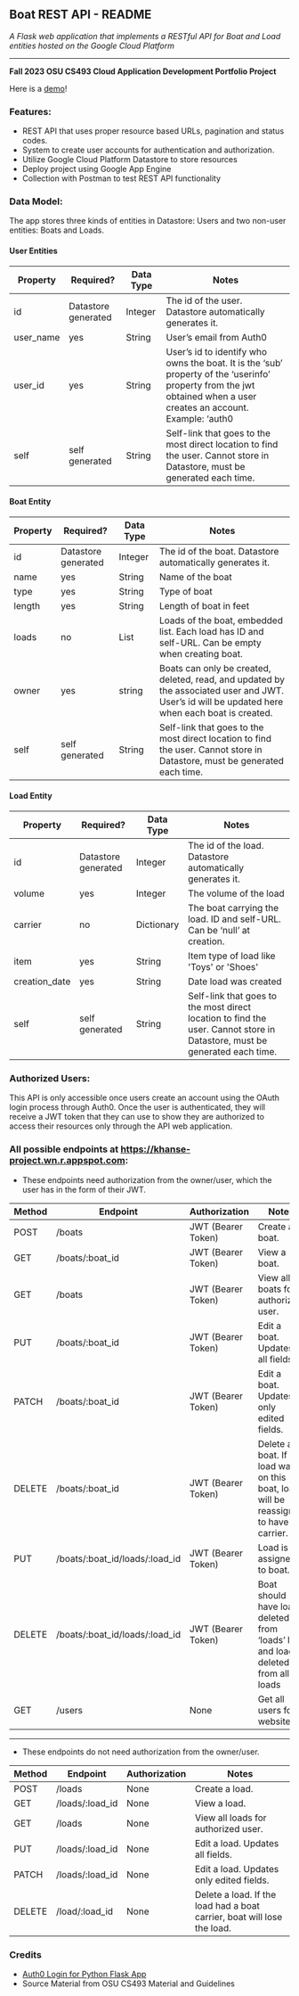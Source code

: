 ## Boat REST API - README
_A Flask web application that implements a RESTful API for Boat and Load entities hosted on the Google Cloud Platform_
____
**Fall 2023 OSU CS493 Cloud Application Development Portfolio Project**

Here is a [demo](https://khanse-project.wn.r.appspot.com)!

### Features:
- REST API that uses proper resource based URLs, pagination and status codes.
- System to create user accounts for authentication and authorization.
- Utilize Google Cloud Platform Datastore to store resources
- Deploy project using Google App Engine
- Collection with Postman to test REST API functionality

### Data Model:
The app stores three kinds of entities in Datastore: Users and two non-user entities: Boats and Loads. 

#### User Entities

Property | Required? | Data Type | Notes 
--- | --- | --- | --- 
id | Datastore generated | Integer | The id of the user. Datastore automatically generates it. | 
user_name | yes | String | User’s email from Auth0 | 
user_id | yes | String | User’s id to identify who owns the boat. It is the ‘sub’ property of the ‘userinfo’ property from the jwt obtained when a user creates an account. Example: ‘auth0|8o34naq8765efc8jl89df92p’ | 
self | self generated | String | Self-link that goes to the most direct location to find the user. Cannot store in Datastore, must be generated each time. | 

#### Boat Entity

Property | Required? | Data Type | Notes 
--- | --- | --- | --- 
id | Datastore generated | Integer | The id of the boat. Datastore automatically generates it. | 
name | yes | String | Name of the boat | 
type | yes | String | Type of boat | 
length | yes | String | Length of boat in feet | 
loads | no | List | Loads of the boat, embedded list. Each load has ID and self-URL. Can be empty when creating boat. | 
owner | yes | string | Boats can only be created, deleted, read, and updated by the associated user and JWT. User’s id will be updated here when each boat is created. | 
self | self generated | String | Self-link that goes to the most direct location to find the user. Cannot store in Datastore, must be generated each time. | 

#### Load Entity

Property | Required? | Data Type | Notes 
--- | --- | --- | --- 
id | Datastore generated | Integer | The id of the load. Datastore automatically generates it. | 
volume | yes | Integer | The volume of the load | 
carrier | no | Dictionary | The boat carrying the load. ID and self-URL. Can be ‘null’ at creation. | 
item | yes | String | Item type of load like 'Toys' or 'Shoes' |
creation_date | yes | String | Date load was created |
self | self generated | String | Self-link that goes to the most direct location to find the user. Cannot store in Datastore, must be generated each time. | 

### Authorized Users:
This API is only accessible once users create an account using the OAuth login process through Auth0. Once the user is authenticated, they will receive a JWT token that they can use to show they are authorized to access their resources only through the API web application. 

### All possible endpoints at https://khanse-project.wn.r.appspot.com:

* These endpoints need authorization from the owner/user, which the user has in the form of their JWT.

Method | Endpoint | Authorization | Notes 
--- | --- | --- | --- 
POST | /boats | JWT (Bearer Token) | Create a boat.
GET | /boats/:boat_id | JWT (Bearer Token) | View a boat.
GET | /boats | JWT (Bearer Token) | View all boats for authorized user.
PUT | /boats/:boat_id | JWT (Bearer Token) | Edit a boat. Updates all fields. 
PATCH | /boats/:boat_id | JWT (Bearer Token) | Edit a boat. Updates only edited fields. 
DELETE | /boats/:boat_id | JWT (Bearer Token) | Delete a boat. If load was on this boat, load will be reassigned to have no carrier.
PUT | /boats/:boat_id/loads/:load_id | JWT (Bearer Token) | Load is assigned to boat. 
DELETE | /boats/:boat_id/loads/:load_id | JWT (Bearer Token) | Boat should have load deleted from ‘loads’ list and load deleted from all loads
GET | /users | None | Get all users for website.
___
* These endpoints do not need authorization from the owner/user.
  
Method | Endpoint | Authorization | Notes 
--- | --- | --- | --- 
POST | /loads | None | Create a load.
GET | /loads/:load_id | None | View a load.
GET | /loads | None | View all loads for authorized user.
PUT | /loads/:load_id | None | Edit a load. Updates all fields. 
PATCH | /loads/:load_id | None | Edit a load. Updates only edited fields. 
DELETE | /load/:load_id | None | Delete a load. If the load had a boat carrier, boat will lose the load. 

### Credits
* [Auth0 Login for Python Flask App](https://auth0.com/docs/quickstart/webapp/python/interactive)
* Source Material from OSU CS493 Material and Guidelines

